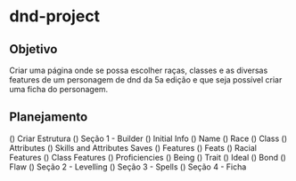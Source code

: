 # dnd-project

## Objetivo
Criar uma página onde se possa escolher raças, classes e as diversas features de um personagem de dnd da 5a edição e que seja possível criar uma ficha do personagem.

## Planejamento
() Criar Estrutura
    () Seção 1 - Builder
        () Initial Info
            () Name
            () Race
            () Class
        () Attributes
        () Skills and Attributes Saves
        () Features
            () Feats
            () Racial Features
            () Class Features
        () Proficiencies
        () Being
            () Trait
            () Ideal
            () Bond
            () Flaw
    () Seção 2 - Levelling
    () Seção 3 - Spells
    () Seção 4 - Ficha
